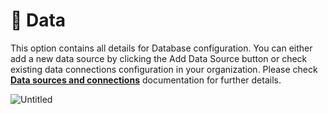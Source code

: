 # 💽 Data

This option contains all details for Database configuration. You can either add a new data source by clicking the Add Data Source button or check existing data connections configuration in your organization. Please check **[Data sources and connections](https://www.notion.so/Data-sources-and-connections-c0bd5609cfd8499ba8b78dfcbf632f92?pvs=21)** documentation for further details.

![Untitled](%F0%9F%92%BD%20Data%2005f59d3841534ef49f4415203904c368/Untitled.png)